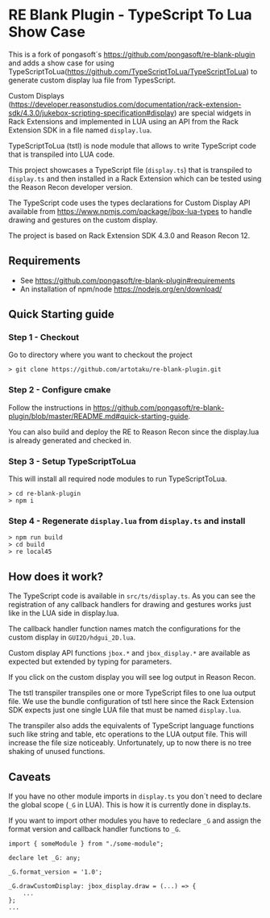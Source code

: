 RE Blank Plugin - TypeScript To Lua Show Case
=============================================

This is a fork of pongasoft´s https://github.com/pongasoft/re-blank-plugin and adds a show case for using TypeScriptToLua(https://github.com/TypeScriptToLua/TypeScriptToLua) to generate custom display lua file from TypesScript.

Custom Displays (https://developer.reasonstudios.com/documentation/rack-extension-sdk/4.3.0/jukebox-scripting-specification#display) are special widgets in Rack Extensions and implemented in LUA using an API from the Rack Extension SDK in a file named `display.lua`.

TypeScriptToLua (tstl) is node module that allows to write TypeScript code that is transpiled into LUA code.

This project showcases a TypeScript file (`display.ts`) that is transpiled to `display.ts` and then installed in a Rack Extension which can be tested using the Reason Recon developer version.

The TypeScript code uses the types declarations for Custom Display API available from https://www.npmjs.com/package/jbox-lua-types to handle drawing and gestures on the custom display.

The project is based on Rack Extension SDK 4.3.0 and Reason Recon 12.

Requirements
------------
- See https://github.com/pongasoft/re-blank-plugin#requirements
- An installation of npm/node https://nodejs.org/en/download/

Quick Starting guide
--------------------
### Step 1 - Checkout
Go to directory where you want to checkout the project
```
> git clone https://github.com/artotaku/re-blank-plugin.git
```
### Step 2 - Configure cmake
Follow the instructions in https://github.com/pongasoft/re-blank-plugin/blob/master/README.md#quick-starting-guide.

You can also build and deploy the RE to Reason Recon since the display.lua is already generated and checked in.

### Step 3 - Setup TypeScriptToLua
This will install all required node modules to run TypeScriptToLua.
```
> cd re-blank-plugin
> npm i
```
### Step 4 - Regenerate `display.lua` from `display.ts` and install
```
> npm run build
> cd build
> re local45
```

How does it work?
-----------------
The TypeScript code is available in `src/ts/display.ts`. As you can see the registration of any callback handlers for drawing and gestures works just like in the LUA side in display.lua.

The callback handler function names match the configurations for the custom display in `GUI2D/hdgui_2D.lua`.

Custom display API functions `jbox.*` and `jbox_display.*` are available as expected but extended by typing for parameters.

If you click on the custom display you will see log output in Reason Recon.

The tstl transpiler transpiles one or more TypeScript files to one lua output file. We use the bundle configuration of tstl here since the Rack Extension SDK expects just one single LUA file that must be named `display.lua`.

The transpiler also adds the equivalents of TypeScript language functions such like string and table, etc operations to the LUA output file. This will increase the file size noticeably.
Unfortunately, up to now there is no tree shaking of unused functions. 

Caveats
-------
If you have no other module imports in `display.ts` you don´t need to declare the global scope (`_G` in LUA). This is how it is currently done in display.ts.

If you want to import other modules you have to redeclare `_G` and assign the format version and callback handler functions to `_G`.
```
import { someModule } from "./some-module";

declare let _G: any;

_G.format_version = '1.0';

_G.drawCustomDisplay: jbox_display.draw = (...) => {
	...
};
...

```
